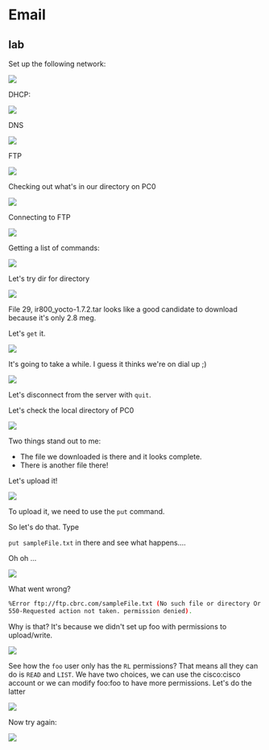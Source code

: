 
# Email




## lab

Set up the following network: 

![](imgs/2023-07-24-13-48-21.png)

DHCP: 

![](imgs/2023-07-24-13-51-15.png)

DNS

![](imgs/2023-07-24-13-52-55.png)


FTP

![](imgs/2023-07-24-13-53-34.png)


Checking out what's in our directory on PC0

![](imgs/2023-07-25-08-44-35.png)

Connecting to FTP

![](imgs/2023-07-25-08-46-57.png)

Getting a list of commands: 

![](imgs/2023-07-25-08-47-24.png)

Let's try dir for directory

![](imgs/2023-07-25-08-47-55.png)

File 29, ir800_yocto-1.7.2.tar looks like a good candidate to download because it's only 2.8 meg. 

Let's `get` it. 

![](imgs/2023-07-25-08-48-43.png)

It's going to take a while. I guess it thinks we're on dial up ;)

![](imgs/2023-07-25-08-49-12.png)

Let's disconnect from the server with `quit`. 

Let's check the local directory of PC0

![](imgs/2023-07-25-08-49-51.png)

Two things stand out to me: 

* The file we downloaded is there and it looks complete. 
* There is another file there! 

Let's upload it!

![](imgs/2023-07-25-08-50-49.png)

To upload it, we need to use the `put` command. 

So let's do that. Type 

`put sampleFile.txt` in there and see what happens....


Oh oh ... 

![](imgs/2023-07-25-08-51-56.png)

What went wrong? 

```bash
%Error ftp://ftp.cbrc.com/sampleFile.txt (No such file or directory Or Permission denied)
550-Requested action not taken. permission denied).
```

Why is that? It's because we didn't set up foo with permissions to upload/write. 

![](imgs/2023-07-25-08-53-00.png)

See how the `foo` user only has the `RL` permissions? That means all they can do is `READ` and `LIST`. We have two choices, we can use the cisco:cisco account or we can modify foo:foo to have more permissions. Let's do the latter

![](imgs/2023-07-25-08-54-40.png)

Now try again: 

![](imgs/2023-07-25-08-55-12.png)